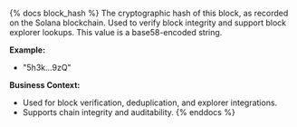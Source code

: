 {% docs block_hash %}
The cryptographic hash of this block, as recorded on the Solana blockchain. Used to verify block integrity and support block explorer lookups. This value is a base58-encoded string.

**Example:**
- "5h3k...9zQ"

**Business Context:**
- Used for block verification, deduplication, and explorer integrations.
- Supports chain integrity and auditability.
{% enddocs %} 
